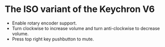 # The ISO variant of the Keychron V6

- Enable rotary encoder support.
- Turn clockwise to increase volume and turn anti-clockwise to decrease volume.
- Press top right key pushbutton to mute.
